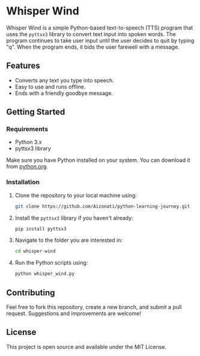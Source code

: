 # Whisper Wind

Whisper Wind is a simple Python-based text-to-speech (TTS) program that uses the `pyttsx3` library to convert text input into spoken words. The program continues to take user input until the user decides to quit by typing "q". When the program ends, it bids the user farewell with a message.

## Features

- Converts any text you type into speech.
- Easy to use and runs offline.
- Ends with a friendly goodbye message.

## Getting Started

### Requirements
- Python 3.x
- pyttsx3 library

Make sure you have Python installed on your system. You can download it from [python.org](https://www.python.org/downloads/).

### Installation

1. Clone the repository to your local machine using:

   ```bash
   git clone https://github.com/Aizonati/python-learning-journey.git
2. Install the `pyttsx3` library if you haven't already:

   ```bash
   pip install pyttsx3
3. Navigate to the folder you are interested in:
   ```bash
   cd whisper-wind
4. Run the Python scripts using:
   ```bash
   python whisper_wind.py
## Contributing
Feel free to fork this repository, create a new branch, and submit a pull request. Suggestions and improvements are welcome!

## License
This project is open source and available under the MIT License.


